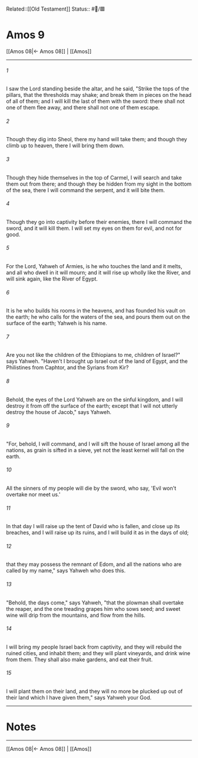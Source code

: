 Related::[[Old Testament]]
Status:: #📖/🟥
# Amos 9

[[Amos 08|← Amos 08]] | [[Amos]]
***



###### 1 
I saw the Lord standing beside the altar, and he said, "Strike the tops of the pillars, that the thresholds may shake; and break them in pieces on the head of all of them; and I will kill the last of them with the sword: there shall not one of them flee away, and there shall not one of them escape. 

###### 2 
Though they dig into Sheol, there my hand will take them; and though they climb up to heaven, there I will bring them down. 

###### 3 
Though they hide themselves in the top of Carmel, I will search and take them out from there; and though they be hidden from my sight in the bottom of the sea, there I will command the serpent, and it will bite them. 

###### 4 
Though they go into captivity before their enemies, there I will command the sword, and it will kill them. I will set my eyes on them for evil, and not for good. 

###### 5 
For the Lord, Yahweh of Armies, is he who touches the land and it melts, and all who dwell in it will mourn; and it will rise up wholly like the River, and will sink again, like the River of Egypt. 

###### 6 
It is he who builds his rooms in the heavens, and has founded his vault on the earth; he who calls for the waters of the sea, and pours them out on the surface of the earth; Yahweh is his name. 

###### 7 
Are you not like the children of the Ethiopians to me, children of Israel?" says Yahweh. "Haven't I brought up Israel out of the land of Egypt, and the Philistines from Caphtor, and the Syrians from Kir? 

###### 8 
Behold, the eyes of the Lord Yahweh are on the sinful kingdom, and I will destroy it from off the surface of the earth; except that I will not utterly destroy the house of Jacob," says Yahweh. 

###### 9 
"For, behold, I will command, and I will sift the house of Israel among all the nations, as grain is sifted in a sieve, yet not the least kernel will fall on the earth. 

###### 10 
All the sinners of my people will die by the sword, who say, 'Evil won't overtake nor meet us.' 

###### 11 
In that day I will raise up the tent of David who is fallen, and close up its breaches, and I will raise up its ruins, and I will build it as in the days of old; 

###### 12 
that they may possess the remnant of Edom, and all the nations who are called by my name," says Yahweh who does this. 

###### 13 
"Behold, the days come," says Yahweh, "that the plowman shall overtake the reaper, and the one treading grapes him who sows seed; and sweet wine will drip from the mountains, and flow from the hills. 

###### 14 
I will bring my people Israel back from captivity, and they will rebuild the ruined cities, and inhabit them; and they will plant vineyards, and drink wine from them. They shall also make gardens, and eat their fruit. 

###### 15 
I will plant them on their land, and they will no more be plucked up out of their land which I have given them," says Yahweh your God.

---
# Notes


***
[[Amos 08|← Amos 08]] | [[Amos]]
